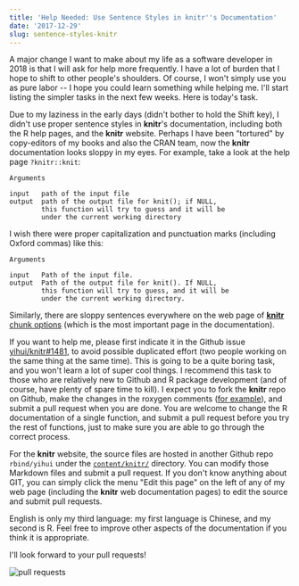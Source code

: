 ```yaml
---
title: 'Help Needed: Use Sentence Styles in knitr''s Documentation'
date: '2017-12-29'
slug: sentence-styles-knitr
---
```


A major change I want to make about my life as a software developer in 2018 is that I will ask for help more frequently. I have a lot of burden that I hope to shift to other people's shoulders. Of course, I won't simply use you as pure labor -- I hope you could learn something while helping me. I'll start listing the simpler tasks in the next few weeks. Here is today's task.

Due to my laziness in the early days (didn't bother to hold the Shift key), I didn't use proper sentence styles in **knitr**'s documentation, including both the R help pages, and the **knitr** website. Perhaps I have been "tortured" by copy-editors of my books and also the CRAN team, now the **knitr** documentation looks sloppy in my eyes. For example, take a look at the help page `?knitr::knit`:

```
Arguments

input   path of the input file
output	path of the output file for knit(); if NULL,
        this function will try to guess and it will be
        under the current working directory
```

I wish there were proper capitalization and punctuation marks (including Oxford commas) like this:

```
Arguments

input   Path of the input file.
output	Path of the output file for knit(). If NULL,
        this function will try to guess, and it will be
        under the current working directory.
```

Similarly, there are sloppy sentences everywhere on the web page of [**knitr** chunk options](/knitr/options/) (which is the most important page in the documentation).

If you want to help me, please first indicate it in the Github issue [yihui/knitr#1481](https://github.com/yihui/knitr/issues/1481), to avoid possible duplicated effort (two people working on the same thing at the same time). This is going to be a quite boring task, and you won't learn a lot of super cool things. I recommend this task to those who are relatively new to Github and R package development (and of course, have plenty of spare time to kill). I expect you to fork the **knitr** repo on Github, make the changes in the roxygen comments ([for example](https://github.com/yihui/knitr/blob/99fb135c4/R/output.R#L58-L70)), and submit a pull request when you are done. You are welcome to change the R documentation of a single function, and submit a pull request before you try the rest of functions, just to make sure you are able to go through the correct process.

For the **knitr** website, the source files are hosted in another Github repo `rbind/yihui` under the [`content/knitr/`](https://github.com/rbind/yihui/tree/master/content/knitr) directory. You can modify those Markdown files and submit a pull request. If you don't know anything about GIT, you can simply click the menu "Edit this page" on the left of any of my web page (including the **knitr** web documentation pages) to edit the source and submit pull requests.

English is only my third language: my first language is Chinese, and my second is R. Feel free to improve other aspects of the documentation if you think it is appropriate.

I'll look forward to your pull requests!

![pull requests](https://slides.yihui.org/gif/dog-drag.gif)
